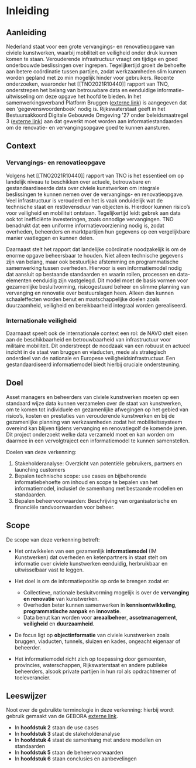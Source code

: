 # Inleiding

## Aanleiding
Nederland staat voor een grote vervangings- en renovatieopgave van civiele kunstwerken, waarbij mobiliteit en veiligheid onder druk kunnen komen te staan. Verouderende infrastructuur vraagt om tijdige en goed onderbouwde beslissingen over ingrepen. Tegelijkertijd groeit de behoefte aan betere coördinatie tussen partijen, zodat werkzaamheden slim kunnen worden gepland met zo min mogelijk hinder voor <a data-lt="Gebruiker">gebruikers</a>. Recente onderzoeken, waaronder het [[TNO2021R10440]] rapport van TNO, onderstrepen het belang van betrouwbare data en eenduidige informatie-uitwisseling om deze opgave het hoofd te bieden. In het samenwerkingsverband Platform Bruggen ([externe link](https://www.platformbruggen.nl/)) is aangegeven dat een 'gegevenswoordenboek' nodig is. Rijkswaterstaat geeft in het Bestuursakkoord Digitale Gebouwde Omgeving '27 onder beleidsmaatregel 3 ([externe link](https://www.digigo.nu/digitaal-uitwisselen-areaalinformatie-rijkswaterstaat/)) aan dat gewerkt moet worden aan informatiestandaarden om de renovatie- en vervangingsopgave goed te kunnen aansturen.

## Context 

### Vervangings- en renovatieopgave
Volgens het [[TNO2021R10440]] rapport van TNO is het essentieel om op landelijk niveau te beschikken over actuele, betrouwbare en gestandaardiseerde data over civiele kunstwerken om integrale beslissingen te kunnen nemen over de vervangings- en renovatieopgave. Veel infrastructuur is verouderd en het is vaak onduidelijk wat de technische staat en restlevensduur van objecten is. Hierdoor kunnen risico’s voor veiligheid en mobiliteit ontstaan. Tegelijkertijd leidt gebrek aan data ook tot inefficiënte investeringen, zoals onnodige vervangingen. TNO benadrukt dat een uniforme informatievoorziening nodig is, zodat overheden, beheerders en marktpartijen hun gegevens op een vergelijkbare manier vastleggen en kunnen delen.

Daarnaast stelt het rapport dat landelijke coördinatie noodzakelijk is om de enorme opgave beheersbaar te houden. Niet alleen technische gegevens zijn van belang, maar ook bestuurlijke afstemming en programmatische samenwerking tussen overheden. Hiervoor is een informatiemodel nodig dat aansluit op bestaande standaarden en waarin rollen, processen en data-elementen eenduidig zijn vastgelegd. Dit model moet de basis vormen voor gezamenlijke besluitvorming, risicogestuurd beheer en slimme planning van vervanging en renovatie over bestuurslagen heen. Alleen dan kunnen schaaleffecten worden benut en maatschappelijke doelen zoals duurzaamheid, veiligheid en bereikbaarheid integraal worden gerealiseerd.

### Internationale veiligheid
Daarnaast speelt ook de internationale context een rol: de NAVO stelt eisen aan de beschikbaarheid en betrouwbaarheid van infrastructuur voor militaire mobiliteit. Dit onderstreept de noodzaak van een robuust en actueel inzicht in de staat van bruggen en viaducten, mede als strategisch onderdeel van de nationale en Europese veiligheidsinfrastructuur. Een gestandaardiseerd informatiemodel biedt hierbij cruciale ondersteuning.



## Doel
<a data-lt="Asset manager">Asset managers</a> en <a data-lt="Beheerder">beheerders</a> van civiele kunstwerken moeten op een standaard wijze data kunnen verzamelen over de staat van kunstwerken, om te komen tot individuele en gezamenlijke afwegingen op het gebied van risico’s, kosten en prestaties van verouderende kunstwerken en bij de gezamenlijke planning van werkzaamheden zodat het mobiliteitssysteem overeind kan blijven tijdens vervanging en renovatiegolf de komende jaren. Dit project onderzoekt welke data verzameld moet en kan worden om daarmee in een vervolgtraject een informatiemodel te kunnen samenstellen. 

Doelen van deze verkenning: 
1. Stakeholderanalyse: Overzicht van potentiële gebruikers, partners en launching customers 
2. Bepalen technische scope: use cases en bijbehorende informatiebehoefte om inhoud en scope te bepalen van het informatiemodel, inclusief de samenhang met bestaande modellen en standaarden. 
3. Bepalen beheervoorwaarden: Beschrijving van organisatorische en financiële randvoorwaarden voor beheer. 

## Scope

De scope van deze verkenning betreft:

 * Het ontwikkelen van een gezamenlijk **informatiemodel** (IM Kunstwerken) dat overheden en ketenpartners in staat stelt om informatie over civiele kunstwerken eenduidig, herbruikbaar en uitwisselbaar vast te leggen.

 * Het doel is om de informatiepositie op orde te brengen zodat er:
   * Collectieve, nationale besluitvorming mogelijk is over de **vervanging en renovatie** van kunstwerken.
   * Overheden beter kunnen samenwerken in **kennisontwikkeling**, **programmatische aanpak** en **innovatie**.
   * Data benut kan worden voor **areaalbeheer**, **assetmanagement**, **veiligheid** en **duurzaamheid**.

 * De focus ligt op **objectinformatie** van civiele kunstwerken zoals bruggen, viaducten, tunnels, sluizen en kades, ongeacht eigenaar of <a data-lt="Beheerder">beheerder</a>.

 * Het informatiemodel richt zich op toepassing door <a data-lt="Beheerder">gemeenten, provincies, waterschappen, Rijkswaterstaat</a> en andere publieke beheerders, alsook <a data-lt="Toeleverancier">private partijen</a> in hun rol als opdrachtnemer of toeleverancier.

## Leeswijzer
Noot over de gebruikte terminologie in deze verkenning: hierbij wordt gebruik gemaakt van de GEBORA [externe link](https://www.digigo.nu/wat-is-gebora/).

* In **hoofdstuk 2** staan de use cases   
* In **hoofdstuk 3** staat de stakeholderanalyse 
* In **hoofdstuk 4** staat de samenhang met andere modellen en standaarden  
* In **hoofdstuk 5** staan de beheervoorwaarden  
* In **hoofdstuk 6** staan conclusies en aanbevelingen  
